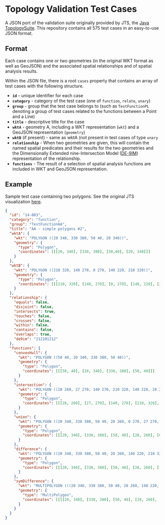 Topology Validation Test Cases
==============================

A JSON port of the validation suite originally provided by JTS, the
[Java TopologySuite](http://www.vividsolutions.com/jts/JTSHome.htm). This
repository contains all 575 test cases in an easy-to-use JSON format.

## Format

Each case contains one or two geometries (in the original WKT format as well as
GeoJSON) and the associated spatial relationships and of spatial analysis
results.

Within the JSON file, there is a root `cases` property that contains an array
of test cases with the following structure.


* **`id`** - unique identifier for each case
* **`category`** - category of the test case (one of `function`, `relate`, `unary`)
* **`group`** - group that the test case belongs to (such as `TestFunctionPL`
                denoting a group of test cases related to the functions between
                a Point and a Line)
* **`title`** - descriptive title for the case
* **`wktA`** - geometry A, including a WKT representation (`wkt`) and a GeoJSON
               representation (`geometry`)
* **`wktB`** (if present) - same as wktA (not present in test cases of type `unary`
* **`relationship`** - When two geometries are given, this will contain the named
                       spatial predicates and their results for the two geometries
                       and the Dimensionally Extended nine-Intersection Model
                       ([DE-9IM](https://en.wikipedia.org/wiki/DE-9IM)) representation
                       of the relationship.
* **`functions`** - The result of a selection of spatial analysis functions are
                    included in WKT and GeoJSON representation.

## Example

Sample test case containing two polygons.  See the original JTS visualization
[here](http://www.vividsolutions.com/jts/tests/Run14Case3.html).

```json
{
  "id": "14-003",
  "category": "function",
  "group": "TestFunctionAA",
  "title": "AA - simple polygons #2",
  "wktA": {
    "wkt": "POLYGON ((20 340, 330 380, 50 40, 20 340))",
    "geometry": {
      "type": "Polygon",
      "coordinates": [[[20, 340], [330, 380], [50,40], [20, 340]]]
    }
  },
  "wktB": {
    "wkt": "POLYGON ((210 320, 140 270, 0 270, 140 220, 210 320))",
    "geometry": {
      "type": "Polygon",
      "coordinates": [[[210, 320], [140, 270], [0, 270], [140, 220], [210, 320]]]
    }
  },
  "relationship": {
    "equals": false,
    "disjoint": false,
    "intersects": true,
    "touches": false,
    "crosses": false,
    "within": false,
    "contains": false,
    "overlaps": true,
    "de9im": "212101212"
  },
  "functions": {
    "convexHull": {
      "wkt": "POLYGON ((50 40, 20 340, 330 380, 50 40))",
      "geometry": {
        "type": "Polygon",
        "coordinates": [[[50, 40], [20, 340], [330, 380], [50, 40]]]
      }
    },
    "intersection": {
      "wkt": "POLYGON ((28 260, 27 270, 140 270, 210 320, 140 220, 28 260))",
      "geometry": {
        "type": "Polygon",
        "coordinates": [[[28, 260], [27, 270], [140, 270], [210, 320], [140, 220], [28, 260]]]
      }
    },
    "union": {
      "wkt": "POLYGON ((20 340, 330 380, 50 40, 28 260, 0 270, 27 270, 20 340))",
      "geometry": {
        "type": "Polygon",
        "coordinates": [[[20, 340], [330, 380], [50, 40], [28, 260], [0, 270], [27, 270], [20, 340]]]
      }
    },
    "difference": {
      "wkt": "POLYGON ((20 340, 330 380, 50 40, 28 260, 140 220, 210 320, 140 270, 27 270, 20 340))",
      "geometry": {
        "type": "Polygon",
        "coordinates": [[[20, 340], [330, 380], [50, 40], [28, 260], [140, 220], [210, 320], [140, 270], [27, 270], [20, 340]]]
      }
    },
    "symDifference": {
      "wkt": "MULTIPOLYGON (((20 340, 330 380, 50 40, 28 260, 140 220, 210 320, 140 270, 27 270, 20 340)), ((27 270, 28 260, 0 270, 27 270)))",
      "geometry": {
        "type": "MultiPolygon",
        "coordinates": [[[[20, 340], [330, 380], [50, 40], [28, 260], [140, 220], [210, 320], [140, 270], [27, 270], [20, 340]]], [[[27, 270], [28, 260], [0, 270], [27, 270]]]]
      }
    }
  }
}
```